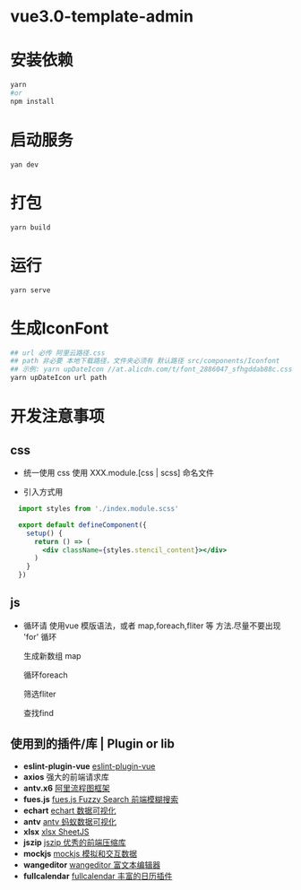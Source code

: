 # vue3.0-template-admin

# 安装依赖
```bash
yarn
#or
npm install
```
# 启动服务
```
yan dev
```

# 打包
```
yarn build
```
# 运行
```
yarn serve
```

# 生成IconFont
```bash
## url 必传 阿里云路径.css
## path 非必要 本地下载路径，文件夹必须有 默认路径 src/components/Iconfont
## 示例: yarn upDateIcon //at.alicdn.com/t/font_2886047_sfhgddab88c.css
yarn upDateIcon url path
```

# 开发注意事项

## css

* 统一使用 css 使用 XXX.module.[css | scss] 命名文件

* 引入方式用
```jsx
  import styles from './index.module.scss'

  export default defineComponent({
    setup() {
      return () => (
        <div className={styles.stencil_content}></div>
      )
    }
  })

```

## js

* 循环请 使用vue 模版语法，或者 map,foreach,fliter 等 方法.尽量不要出现 'for' 循环

    生成新数组 map

    循环foreach

    筛选fliter

    查找find


## 使用到的插件/库 | Plugin or lib

- **eslint-plugin-vue** [eslint-plugin-vue](https://eslint.vuejs.org/user-guide/#faq)
- **axios** 强大的前端请求库
- **antv.x6** [阿里流程图框架](https://x6.antv.vision/zh/docs/api/graph/mousewheel)
- **fues.js** [fues.js Fuzzy Search 前端模糊搜索](https://github.com/krisk/Fuse)
- **echart** [echart 数据可视化](http://echarts.apache.org/zh/index.html)
- **antv** [antv 蚂蚁数据可视化](https://antv.vision/zh)
- **xlsx** [xlsx SheetJS ](https://www.npmjs.com/package/xlsx)
- **jszip** [jszip 优秀的前端压缩库 ](https://github.com/Stuk/jszip)
- **mockjs** [mockjs 模拟和交互数据](http://mockjs.com/)
- **wangeditor** [wangeditor 富文本编辑器](https://www.wangeditor.com/doc/)
- **fullcalendar** [fullcalendar 丰富的日历插件](https://github.com/fullcalendar/fullcalendar-example-projects/tree/master/vue3-typescript)
